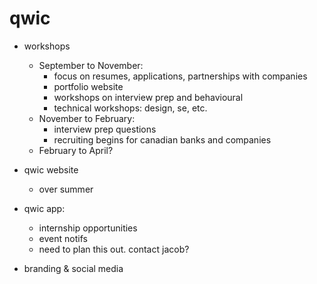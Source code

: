 # qwic

- workshops
  - September to November: 
    - focus on resumes, applications, partnerships with companies
    - portfolio website
    - workshops on interview prep and behavioural
    - technical workshops: design, se, etc.
  - November to February: 
    - interview prep questions
    - recruiting begins for canadian banks and companies 
  - February to April?
 
- qwic website
  - over summer

- qwic app: 
  - internship opportunities 
  - event notifs 
  - need to plan this out. contact jacob?
  
- branding & social media
